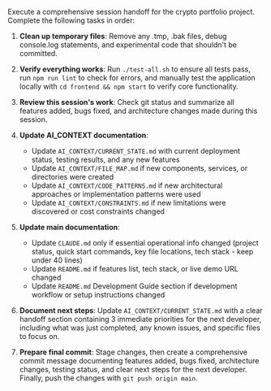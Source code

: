 Execute a comprehensive session handoff for the crypto portfolio project. Complete the following tasks in order:

1. **Clean up temporary files**: Remove any .tmp, .bak files, debug console.log statements, and experimental code that shouldn't be committed.

2. **Verify everything works**: Run `./test-all.sh` to ensure all tests pass, run `npm run lint` to check for errors, and manually test the application locally with `cd frontend && npm start` to verify core functionality.

3. **Review this session's work**: Check git status and summarize all features added, bugs fixed, and architecture changes made during this session.

4. **Update AI_CONTEXT documentation**:
   - Update `AI_CONTEXT/CURRENT_STATE.md` with current deployment status, testing results, and any new features
   - Update `AI_CONTEXT/FILE_MAP.md` if new components, services, or directories were created
   - Update `AI_CONTEXT/CODE_PATTERNS.md` if new architectural approaches or implementation patterns were used
   - Update `AI_CONTEXT/CONSTRAINTS.md` if new limitations were discovered or cost constraints changed

5. **Update main documentation**:
   - Update `CLAUDE.md` only if essential operational info changed (project status, quick start commands, key file locations, tech stack - keep under 40 lines)
   - Update `README.md` if features list, tech stack, or live demo URL changed
   - Update `README.md` Development Guide section if development workflow or setup instructions changed

6. **Document next steps**: Update `AI_CONTEXT/CURRENT_STATE.md` with a clear handoff section containing 3 immediate priorities for the next developer, including what was just completed, any known issues, and specific files to focus on.

7. **Prepare final commit**: Stage changes, then create a comprehensive commit message documenting features added, bugs fixed, architecture changes, testing status, and clear next steps for the next developer. Finally, push the changes with `git push origin main`.